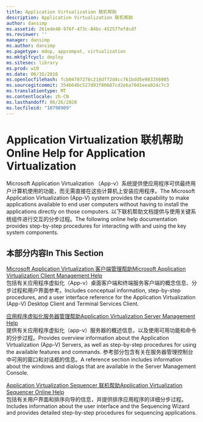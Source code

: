```yaml
---
title: Application Virtualization 联机帮助
description: Application Virtualization 联机帮助
author: dansimp
ms.assetid: 261ede48-976f-473c-84bc-452577efdcdf
ms.reviewer: ''
manager: dansimp
ms.author: dansimp
ms.pagetype: mdop, appcompat, virtualization
ms.mktglfcycl: deploy
ms.sitesec: library
ms.prod: w10
ms.date: 06/16/2016
ms.openlocfilehash: fcb04787278c218df72d4cc761bdd5e983356985
ms.sourcegitcommit: 354664bc527d93f80687cd2eba70d1eea024c7c3
ms.translationtype: MT
ms.contentlocale: zh-CN
ms.lasthandoff: 06/26/2020
ms.locfileid: "10798909"
---
```

# <span data-ttu-id="68941-103">Application Virtualization 联机帮助</span><span class="sxs-lookup"><span data-stu-id="68941-103">Online Help for Application Virtualization</span></span>


<span data-ttu-id="68941-104">Microsoft Application Virtualization （App-v）系统提供使应用程序可供最终用户计算机使用的功能，而无需直接在这些计算机上安装应用程序。</span><span class="sxs-lookup"><span data-stu-id="68941-104">The Microsoft Application Virtualization (App-V) system provides the capability to make applications available to end user computers without having to install the applications directly on those computers.</span></span> <span data-ttu-id="68941-105">以下联机帮助文档提供与使用关键系统组件进行交互的分步过程。</span><span class="sxs-lookup"><span data-stu-id="68941-105">The following online help documentation provides step-by-step procedures for interacting with and using the key system components.</span></span>

## <span data-ttu-id="68941-106">本部分内容</span><span class="sxs-lookup"><span data-stu-id="68941-106">In This Section</span></span>


<a href="" id="microsoft-application-virtualization-client-management-help"></a>[<span data-ttu-id="68941-107">Microsoft Application Virtualization 客户端管理帮助</span><span class="sxs-lookup"><span data-stu-id="68941-107">Microsoft Application Virtualization Client Management Help</span></span>](microsoft-application-virtualization-client-management-help.md)  
<span data-ttu-id="68941-108">包括有关应用程序虚拟化（App-v）桌面客户端和终端服务客户端的概念信息、分步过程和用户界面参考。</span><span class="sxs-lookup"><span data-stu-id="68941-108">Includes conceptual information, step-by-step procedures, and a user interface reference for the Application Virtualization (App-V) Desktop Client and Terminal Services Client.</span></span>

<a href="" id="application-virtualization-server-management-help"></a>[<span data-ttu-id="68941-109">应用程序虚拟化服务器管理帮助</span><span class="sxs-lookup"><span data-stu-id="68941-109">Application Virtualization Server Management Help</span></span>](application-virtualization-server-management-help.md)  
<span data-ttu-id="68941-110">提供有关应用程序虚拟化（app-v）服务器的概述信息，以及使用可用功能和命令的分步过程。</span><span class="sxs-lookup"><span data-stu-id="68941-110">Provides overview information about the Application Virtualization (App-V) Servers, as well as step-by-step procedures for using the available features and commands.</span></span> <span data-ttu-id="68941-111">参考部分包含有关在服务器管理控制台中可用的窗口和对话框的信息。</span><span class="sxs-lookup"><span data-stu-id="68941-111">A reference section includes information about the windows and dialogs that are available in the Server Management Console.</span></span>

<a href="" id="application-virtualization-sequencer-online-help"></a>[<span data-ttu-id="68941-112">Application Virtualization Sequencer 联机帮助</span><span class="sxs-lookup"><span data-stu-id="68941-112">Application Virtualization Sequencer Online Help</span></span>](application-virtualization-sequencer-online-help.md)  
<span data-ttu-id="68941-113">包括有关用户界面和排序向导的信息，并提供排序应用程序的详细分步过程。</span><span class="sxs-lookup"><span data-stu-id="68941-113">Includes information about the user interface and the Sequencing Wizard and provides detailed step-by-step procedures for sequencing applications.</span></span>

 

 





